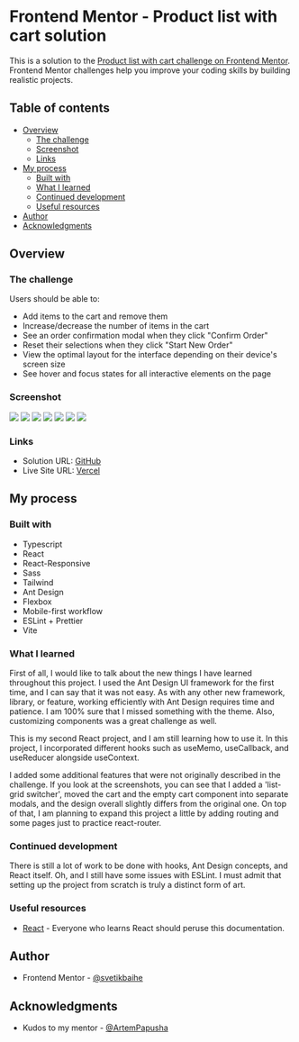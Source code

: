 # Frontend Mentor - Product list with cart solution

This is a solution to the [Product list with cart challenge on Frontend Mentor](https://www.frontendmentor.io/challenges/product-list-with-cart-5MmqLVAp_d). Frontend Mentor challenges help you improve your coding skills by building realistic projects. 

## Table of contents

- [Overview](#overview)
  - [The challenge](#the-challenge)
  - [Screenshot](#screenshot)
  - [Links](#links)
- [My process](#my-process)
  - [Built with](#built-with)
  - [What I learned](#what-i-learned)
  - [Continued development](#continued-development)
  - [Useful resources](#useful-resources)
- [Author](#author)
- [Acknowledgments](#acknowledgments)

## Overview

### The challenge

Users should be able to:

- Add items to the cart and remove them
- Increase/decrease the number of items in the cart
- See an order confirmation modal when they click "Confirm Order"
- Reset their selections when they click "Start New Order"
- View the optimal layout for the interface depending on their device's screen size
- See hover and focus states for all interactive elements on the page

### Screenshot

![](/images/screenshots/grid_laptop.png)
![](/images/screenshots/grid_mobile.png)
![](/images/screenshots/list_laptop.png)
![](/images/screenshots/grid_mobile.png)
![](/images/screenshots/empty_cart.png)
![](/images/screenshots/cart.png)
![](/images/screenshots/order_confirmed.png)

### Links

- Solution URL: [GitHub](https://github.com/svetikbaihe/product-list-with-cart.git)
- Live Site URL: [Vercel](https://to-be-deployed-soon)

## My process

### Built with

- Typescript
- React
- React-Responsive
- Sass
- Tailwind
- Ant Design
- Flexbox
- Mobile-first workflow
- ESLint + Prettier
- Vite

### What I learned

First of all, I would like to talk about the new things I have learned throughout this project. I used the Ant Design UI framework for the first time, and I can say that it was not easy. As with any other new framework, library, or feature, working efficiently with Ant Design requires time and patience. I am 100% sure that I missed something with the theme. Also, customizing components was a great challenge as well.

This is my second React project, and I am still learning how to use it. In this project, I incorporated different hooks such as useMemo, useCallback, and useReducer alongside useContext.

I added some additional features that were not originally described in the challenge. If you look at the screenshots, you can see that I added a 'list-grid switcher', moved the cart and the empty cart component into separate modals, and the design overall slightly differs from the original one. On top of that, I am planning to expand this project a little by adding routing and some pages just to practice react-router.

### Continued development

There is still a lot of work to be done with hooks, Ant Design concepts, and React itself. Oh, and I still have some issues with ESLint. I must admit that setting up the project from scratch is truly a distinct form of art.

### Useful resources

- [React](https://react.dev/) - Everyone who learns React should peruse this documentation.

## Author

- Frontend Mentor - [@svetikbaihe](https://www.frontendmentor.io/profile/svetikbaihe)

## Acknowledgments

- Kudos to my mentor - [@ArtemPapusha](https://github.com/ArtemPapusha) 